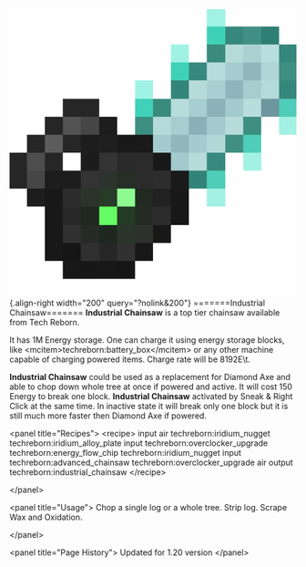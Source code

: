 ![Industrial Сhainsaw](/media/mods/techreborn/industrial_chainsaw.png){.align-right width="200" query="?nolink&200"} =======Industrial Chainsaw======= **Industrial Chainsaw** is a top tier chainsaw available from Tech Reborn.

It has 1M Energy storage. One can charge it using energy storage blocks, like \<mcitem\>techreborn:battery_box\</mcitem\> or any other machine capable of charging powered items. Charge rate will be 8192E\\t.

**Industrial Chainsaw** could be used as a replacement for Diamond Axe and able to chop down whole tree at once if powered and active. It will cost 150 Energy to break one block. **Industrial Chainsaw** activated by Sneak & Right Click at the same time. In inactive state it will break only one block but it is still much more faster then Diamond Axe if powered.

\<panel title="Recipes"\> \<recipe\> input air techreborn:iridium_nugget techreborn:iridium_alloy_plate input techreborn:overclocker_upgrade techreborn:energy_flow_chip techreborn:iridium_nugget input techreborn:advanced_chainsaw techreborn:overclocker_upgrade air output techreborn:industrial_chainsaw \</recipe\>

\</panel\>

\<panel title="Usage"\> Chop a single log or a whole tree. Strip log. Scrape Wax and Oxidation.

\</panel\>

\<panel title="Page History"\> Updated for 1.20 version \</panel\>
